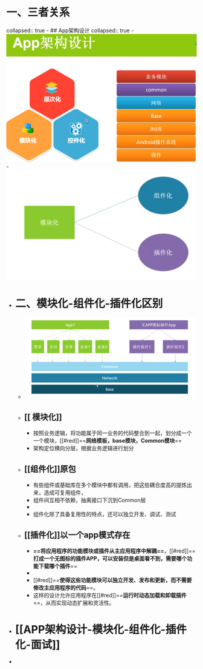# 一、三者关系
collapsed:: true
	- ## App架构设计
	  collapsed:: true
		- ![image.png](../assets/image_1691461137339_0.png)
	- ![image.png](../assets/image_1691461350820_0.png)
- # 二、模块化-组件化-插件化区别
	- ![image.png](../assets/image_1691461730999_0.png)
	- ## [[ 模块化]]
		- 按照业务逻辑，将功能属于同一业务的代码整合到一起，划分成一个一个模块，[[#red]]==**网络模板，base模块，Common模块**==
		- 架构定位横向分层，根据业务逻辑进行划分
	- ## [[组件化]]原包
		- 有些组件或基础库在多个模块中都有调用，把这些耦合度高的提炼出来，造成可复用组件，
		- 组件间互相不依赖，抽离接口下沉到Common层
		-
		- 组件化除了具备复用性的特点，还可以独立开发、调试、测试
	- ## [[插件化]]以一个app模式存在
		- **==将应用程序的功能模块或插件从主应用程序中解耦==**，[[#red]]==**打成一个无图标的插件APP，可以安装但是桌面看不到，需要哪个功能下载哪个插件**==
		-
		- [[#red]]==**使得这些功能模块可以独立开发、发布和更新，而不需要修改主应用程序的代码**==。
		- 这样的设计允许应用程序在[[#red]]==**运行时动态加载和卸载插件**==，从而实现动态扩展和灵活性。
- # [[APP架构设计-模块化-组件化-插件化-面试]]
-
